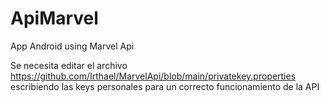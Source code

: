 # ApiMarvel
 App Android using Marvel Api

Se necesita editar el archivo https://github.com/Irthael/MarvelApi/blob/main/privatekey.properties escribiendo las keys personales para un correcto funcionamiento de la API
